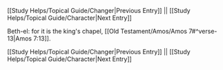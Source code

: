 [[Study Helps/Topical Guide/Changer|Previous Entry]]  ||  [[Study Helps/Topical Guide/Character|Next Entry]]

 Beth-el: for it is the king's chapel, [[Old Testament/Amos/Amos 7#^verse-13|Amos 7:13]].

[[Study Helps/Topical Guide/Changer|Previous Entry]]  ||  [[Study Helps/Topical Guide/Character|Next Entry]]